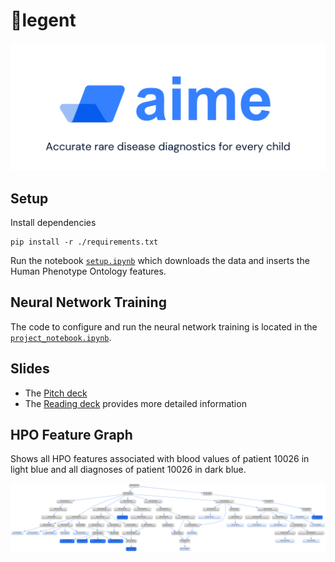 # 🦆legent

![AIME Logo](screenshots/AIME_Logo.png)

## Setup

Install dependencies

```
pip install -r ./requirements.txt
```

Run the notebook [`setup.ipynb`](setup.ipynb) which downloads the data and inserts the Human Phenotype Ontology features.

## Neural Network Training

The code to configure and run the neural network training is located in the [`project_notebook.ipynb`](project_notebook.ipynb).

## Slides

- The [Pitch deck](AIME_pitch_deck.pdf)
- The [Reading deck](AIME_reading_deck.pdf) provides more detailed information

## HPO Feature Graph

Shows all HPO features associated with blood values of patient 10026 in light blue and all diagnoses of patient 10026 in dark blue.

![HPO Feature Graph](screenshots/hpo_feature_graph.png)
